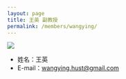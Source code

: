 ```yaml
---
layout: page
title: 王英 副教授
permalink: /members/wangying/
---
```


<a href="{{ site.baseurl }}/members/wangying/">
<img class="member-avatar" src="{{ site.baseurl }}/images/wangying-92x128.jpg">
</a>

+ 姓名：王英
+ E-mail：wangying.hust@gmail.com